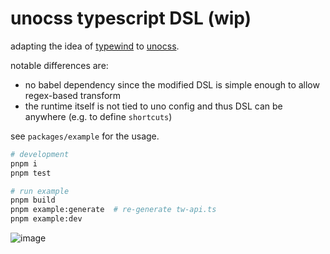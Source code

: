 # unocss typescript DSL (wip)

adapting the idea of [typewind](https://github.com/Mokshit06/typewind) to [unocss](https://github.com/unocss/unocss).

notable differences are:

- no babel dependency since the modified DSL is simple enough to allow regex-based transform
- the runtime itself is not tied to uno config and thus DSL can be anywhere (e.g. to define `shortcuts`)

see `packages/example` for the usage.

```sh
# development
pnpm i
pnpm test

# run example
pnpm build
pnpm example:generate  # re-generate tw-api.ts
pnpm example:dev
```

![image](https://user-images.githubusercontent.com/4232207/215319120-e444f0de-79c2-4083-a7f8-109fd0924e53.png)
